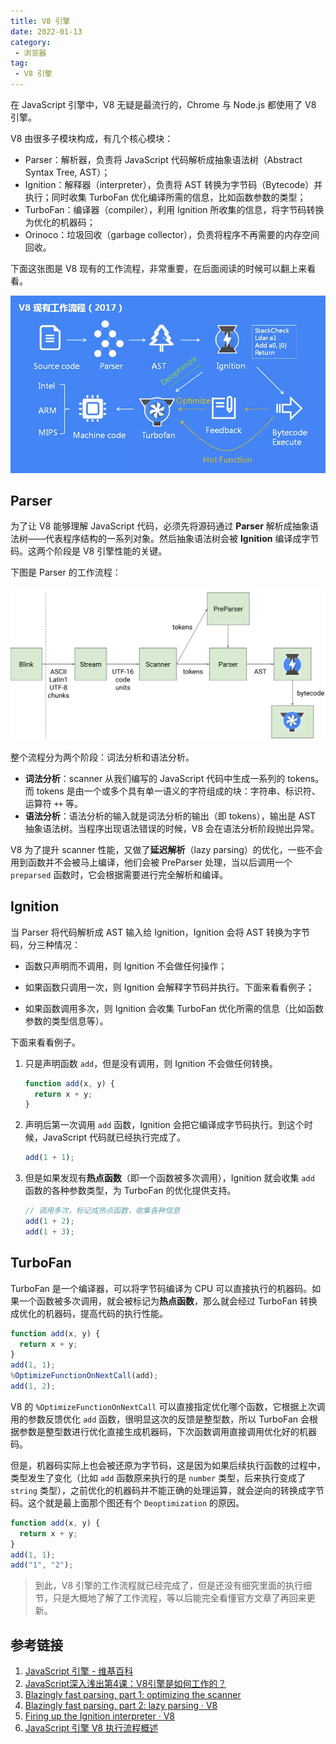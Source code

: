 ```yaml
---
title: V8 引擎
date: 2022-01-13
category:
 - 浏览器
tag:
 - V8 引擎
---
```

在 JavaScript 引擎中，V8 无疑是最流行的，Chrome 与 Node.js 都使用了 V8 引擎。

V8 由很多子模块构成，有几个核心模块：

* Parser：解析器，负责将 JavaScript 代码解析成抽象语法树（Abstract Syntax Tree, AST）；
* Ignition：解释器（interpreter），负责将 AST 转换为字节码（Bytecode）并执行；同时收集 TurboFan 优化编译所需的信息，比如函数参数的类型；
* TurboFan：编译器（compiler），利用 Ignition 所收集的信息，将字节码转换为优化的机器码；
* Orinoco：垃圾回收（garbage collector），负责将程序不再需要的内存空间回收。

下面这张图是 V8 现有的工作流程，非常重要，在后面阅读的时候可以翻上来看看。

![v8 工作流程](/assets/image/frontend/browser/003/v8-work-flow.webp)

## Parser

为了让 V8 能够理解 JavaScript 代码，必须先将源码通过 **Parser** 解析成抽象语法树——代表程序结构的一系列对象。然后抽象语法树会被 **Ignition** 编译成字节码。这两个阶段是 V8 引擎性能的关键。

下图是 Parser 的工作流程：

![parser](/assets/image/frontend/browser/003/parser.svg)

整个流程分为两个阶段：词法分析和语法分析。

* **词法分析**：scanner 从我们编写的 JavaScript 代码中生成一系列的 tokens。而 tokens 是由一个或多个具有单一语义的字符组成的块：字符串、标识符、运算符 `++` 等。
* **语法分析**：语法分析的输入就是词法分析的输出（即 tokens），输出是 AST 抽象语法树。当程序出现语法错误的时候，V8 会在语法分析阶段抛出异常。

V8 为了提升 scanner 性能，又做了**延迟解析**（lazy parsing）的优化，一些不会用到函数并不会被马上编译，他们会被 PreParser 处理，当以后调用一个 `preparsed` 函数时，它会根据需要进行完全解析和编译。

## Ignition

当 Parser 将代码解析成 AST 输入给 Ignition，Ignition 会将 AST 转换为字节码，分三种情况：

* 函数只声明而不调用，则 Ignition 不会做任何操作；

* 如果函数只调用一次，则 Ignition 会解释字节码并执行。下面来看看例子；
* 如果函数调用多次，则 Ignition 会收集 TurboFan 优化所需的信息（比如函数参数的类型信息等）。

下面来看看例子。

1. 只是声明函数 `add`，但是没有调用，则 Ignition 不会做任何转换。

   ```js
   function add(x, y) {
     return x + y;
   }
   ```

2. 声明后第一次调用 `add` 函数，Ignition 会把它编译成字节码执行。到这个时候，JavaScript 代码就已经执行完成了。

   ```js
   add(1 + 1);
   ```

3. 但是如果发现有**热点函数**（即一个函数被多次调用），Ignition 就会收集 `add` 函数的各种参数类型，为 TurboFan 的优化提供支持。

   ```js
   // 调用多次，标记成热点函数，收集各种信息
   add(1 + 2);
   add(1 + 3);
   ```

## TurboFan

TurboFan 是一个编译器，可以将字节码编译为 CPU 可以直接执行的机器码。如果一个函数被多次调用，就会被标记为**热点函数**，那么就会经过 TurboFan 转换成优化的机器码，提高代码的执行性能。

```js
function add(x, y) {
  return x + y;
}
add(1, 1);
%OptimizeFunctionOnNextCall(add);
add(1, 2);
```

V8 的 `%OptimizeFunctionOnNextCall` 可以直接指定优化哪个函数，它根据上次调用的参数反馈优化 `add` 函数，很明显这次的反馈是整型数，所以 TurboFan 会根据参数是整型数进行优化直接生成机器码，下次函数调用直接调用优化好的机器码。

但是，机器码实际上也会被还原为字节码，这是因为如果后续执行函数的过程中，类型发生了变化（比如 `add` 函数原来执行的是 `number` 类型，后来执行变成了 `string` 类型），之前优化的机器码并不能正确的处理运算，就会逆向的转换成字节码。这个就是最上面那个图还有个 `Deoptimization` 的原因。

```js
function add(x, y) {
  return x + y;
}
add(1, 1);
add("1", "2");
```

> 到此，V8 引擎的工作流程就已经完成了，但是还没有细究里面的执行细节，只是大概地了解了工作流程，等以后能完全看懂官方文章了再回来更新。

## 参考链接

1. [JavaScript 引擎 - 维基百科](https://zh.wikipedia.org/wiki/JavaScript%E5%BC%95%E6%93%8E)
2. [JavaScript深入浅出第4课：V8引擎是如何工作的？](https://blog.fundebug.com/2019/07/16/how-does-v8-work/)
3. [Blazingly fast parsing, part 1: optimizing the scanner](https://v8.dev/blog/scanner)
4. [Blazingly fast parsing, part 2: lazy parsing · V8](https://v8.dev/blog/preparser)
5. [Firing up the Ignition interpreter · V8](https://v8.dev/blog/ignition-interpreter)
6. [JavaScript 引擎 V8 执行流程概述](https://mp.weixin.qq.com/s/t__Jqzg1rbTlsCHXKMwh6A)

